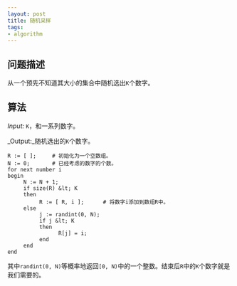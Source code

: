 ```yaml
---
layout: post
title: 随机采样
tags:
- algorithm
---
```


## 问题描述

从一个预先不知道其大小的集合中随机选出`K`个数字。

## 算法

_Input:_ `K`，和一系列数字。

_Output:_随机选出的`K`个数字。

    R := [ ];     # 初始化为一个空数组。
    N := 0;       # 已经考虑的数字的个数。
    for next number i
    begin
         N := N + 1;
         if size(R) &lt; K
         then
              R := [ R, i ];      # 将数字i添加到数组R中。
         else
              j := randint(0, N);
              if j &lt; K
              then
                    R[j] = i;
              end
         end
    end

其中`randint(0, N)`等概率地返回`[0, N)`中的一个整数。结束后`R`中的`K`个数字就是我们需要的。
